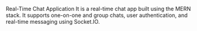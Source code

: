 Real-Time Chat Application
It is a real-time chat app built using the MERN stack. It supports one-on-one and group chats, user authentication, and real-time messaging using Socket.IO.


